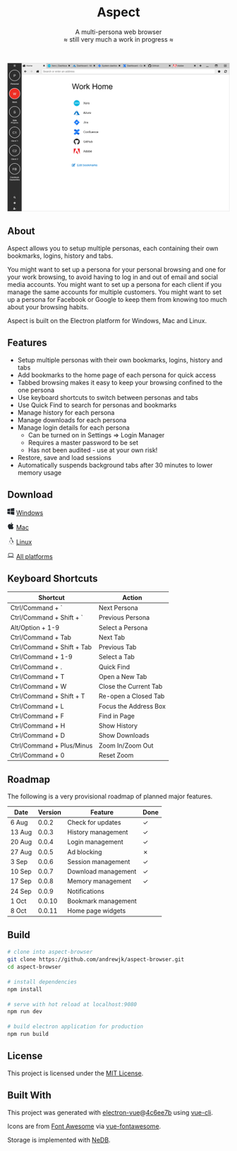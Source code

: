 <div align="center">

# Aspect

A multi-persona web browser  
≈ still very much a work in progress ≈

<p>&nbsp;</p>

</div>

![A screenshot of the main browser screen, showing the list of personas, a home page and some open tabs](/docs/images/screenshot.png)

## About

Aspect allows you to setup multiple personas, each containing their own bookmarks, logins, history and tabs.

You might want to set up a persona for your personal browsing and one for your work browsing, to avoid having to log in and out of email and social media accounts. You might want to set up a persona for each client if you manage the same accounts for multiple customers. You might want to set up a persona for Facebook or Google to keep them from knowing too much about your browsing habits.

Aspect is built on the Electron platform for Windows, Mac and Linux.

## Features

* Setup multiple personas with their own bookmarks, logins, history and tabs
* Add bookmarks to the home page of each persona for quick access
* Tabbed browsing makes it easy to keep your browsing confined to the one persona
* Use keyboard shortcuts to switch between personas and tabs
* Use Quick Find to search for personas and bookmarks
* Manage history for each persona
* Manage downloads for each persona
* Manage login details for each persona
  * Can be turned on in Settings => Login Manager
  * Requires a master password to be set
  * Has not been audited - use at your own risk!
* Restore, save and load sessions
* Automatically suspends background tabs after 30 minutes to lower memory usage

## Download

![Windows logo](/docs/images/windows.png) [Windows](https://github.com/andrewjk/aspect-browser/releases/download/v0.0.8/aspect-browser-setup-0.0.8.exe)

![Apple logo](/docs/images/apple.png) [Mac](https://github.com/andrewjk/aspect-browser/releases/download/v0.0.8/Aspect-0.0.8.dmg)

![Linux logo](/docs/images/linux.png) [Linux](https://github.com/andrewjk/aspect-browser/releases/download/v0.0.8/aspect-browser-0.0.8-x86_64.AppImage)

![All platforms logo](/docs/images/all-platforms.png) [All platforms](https://github.com/andrewjk/aspect-browser/releases/tag/v0.0.8)

## Keyboard Shortcuts

| Shortcut | Action |
| -------- | ------ |
| Ctrl/Command + ` | Next Persona |
| Ctrl/Command + Shift + ` | Previous Persona |
| Alt/Option + 1-9 | Select a Persona |
| Ctrl/Command + Tab | Next Tab |
| Ctrl/Command + Shift + Tab | Previous Tab |
| Ctrl/Command + 1-9 | Select a Tab |
| Ctrl/Command + . | Quick Find |
| Ctrl/Command + T | Open a New Tab |
| Ctrl/Command + W | Close the Current Tab |
| Ctrl/Command + Shift + T | Re-open a Closed Tab |
| Ctrl/Command + L | Focus the Address Box |
| Ctrl/Command + F | Find in Page |
| Ctrl/Command + H | Show History |
| Ctrl/Command + D | Show Downloads |
| Ctrl/Command + Plus/Minus | Zoom In/Zoom Out |
| Ctrl/Command + 0 | Reset Zoom |

## Roadmap

The following is a very provisional roadmap of planned major features.

| Date | Version | Feature | Done |
| ---- | ------- | ------- | ---- |
| 6 Aug | 0.0.2 | Check for updates | ✓ |
| 13 Aug | 0.0.3 | History management | ✓ |
| 20 Aug | 0.0.4 | Login management | ✓ |
| 27 Aug | 0.0.5 | Ad blocking | ✗ |
| 3 Sep | 0.0.6 | Session management | ✓ |
| 10 Sep | 0.0.7 | Download management | ✓ |
| 17 Sep | 0.0.8 | Memory management | ✓ |
| 24 Sep | 0.0.9 | Notifications | |
| 1 Oct | 0.0.10 | Bookmark management | |
| 8 Oct | 0.0.11 | Home page widgets | |

## Build

``` bash
# clone into aspect-browser
git clone https://github.com/andrewjk/aspect-browser.git
cd aspect-browser

# install dependencies
npm install  

# serve with hot reload at localhost:9080
npm run dev

# build electron application for production
npm run build

```

## License

This project is licensed under the [MIT License](LICENSE.md).

## Built With

This project was generated with [electron-vue](https://github.com/SimulatedGREG/electron-vue)@[4c6ee7b](https://github.com/SimulatedGREG/electron-vue/tree/4c6ee7bf4f9b4aa647a22ec1c1ca29c2e59c3645) using [vue-cli](https://github.com/vuejs/vue-cli).

Icons are from [Font Awesome](https://fontawesome.com/) via [vue-fontawesome](https://github.com/FortAwesome/vue-fontawesome).

Storage is implemented with [NeDB](https://github.com/louischatriot/nedb/).
